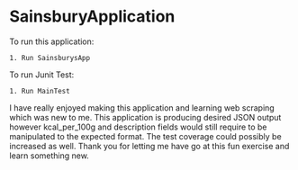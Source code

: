 # SainsburyApplication


To run this application: 

	1. Run SainsburysApp
	
To run Junit Test:

	1. Run MainTest
	
	
	
I have really enjoyed making this application and learning web scraping which was new to me. 
This application is producing desired JSON output however kcal_per_100g and description fields would still require 
to be manipulated to the expected format. The test coverage could possibly be increased as well. 
Thank you for letting me have go at this fun exercise and learn something new. 

